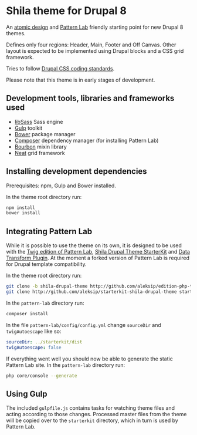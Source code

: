 # Shila theme for Drupal 8

An [atomic design](http://bradfrost.com/blog/post/atomic-web-design/) and [Pattern Lab](http://patternlab.io/) friendly starting point for new Drupal 8 themes.

Defines only four regions: Header, Main, Footer and Off Canvas. Other layout is expected to be implemented using Drupal blocks and a CSS grid framework.

Tries to follow [Drupal CSS coding standards](https://www.drupal.org/coding-standards/css).

Please note that this theme is in early stages of development.


## Development tools, libraries and frameworks used

- [libSass](http://sass-lang.com/libsass) Sass engine
- [Gulp](http://gulpjs.com/) toolkit
- [Bower](http://bower.io/) package manager
- [Composer](https://getcomposer.org/) dependency manager (for installing Pattern Lab)
- [Bourbon](http://bourbon.io/) mixin library
- [Neat](http://neat.bourbon.io/) grid framework


## Installing development dependencies

Prerequisites: npm, Gulp and Bower installed.

In the theme root directory run:
 
```sh
npm install
bower install
```


## Integrating Pattern Lab

While it is possible to use the theme on its own, it is designed to be used with the [Twig edition of Pattern Lab](https://github.com/pattern-lab/edition-php-twig-standard), [Shila Drupal Theme StarterKit](https://github.com/aleksip/starterkit-shila-drupal-theme) and [Data Transform Plugin](https://github.com/aleksip/plugin-data-transform). At the moment a forked version of Pattern Lab is required for Drupal template compatibility.

In the theme root directory run:

```sh
git clone -b shila-drupal-theme http://github.com/aleksip/edition-php-twig-standard pattern-lab
git clone http://github.com/aleksip/starterkit-shila-drupal-theme starterkit
```

In the `pattern-lab` directory run:

```sh
composer install
```

In the file `pattern-lab/config/config.yml` change `sourceDir` and `twigAutoescape` like so:

```yml
sourceDir: ../starterkit/dist
twigAutoescape: false
```

If everything went well you should now be able to generate the static Pattern Lab site. In the `pattern-lab` directory run:

```sh
php core/console --generate
```


## Using Gulp

The included `gulpfile.js` contains tasks for watching theme files and acting according to those changes. Processed master files from the theme will be copied over to the `starterkit` directory, which in turn is used by Pattern Lab.
